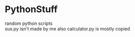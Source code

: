 # PythonStuff
random python scripts
<br>
sus.py isn't made by me
also calculator.py is mostly copied
